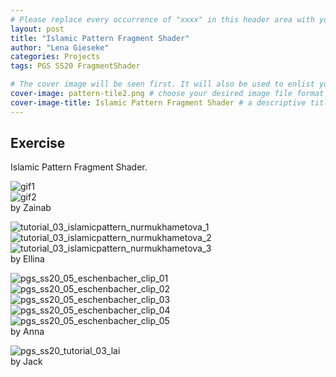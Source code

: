 ```yaml
---
# Please replace every occurrence of "xxxx" in this header area with your personal information.
layout: post
title: "Islamic Pattern Fragment Shader"
author: "Lena Gieseke"
categories: Projects
tags: PGS SS20 FragmentShader

# The cover image will be seen first. It will also be used to enlist your project amonst others.
cover-image: pattern-tile2.png # choose your desired image file format — must be supported by web browsers — only one
cover-image-title: Islamic Pattern Fragment Shader # a descriptive title for the image
---
```


## Exercise

Islamic Pattern Fragment Shader.  
  

![gif1](gif1.gif)  
![gif2](gif2.gif)  
by Zainab  
  

![tutorial_03_islamicpattern_nurmukhametova_1](tutorial_03_islamicpattern_nurmukhametova_1.gif)  
![tutorial_03_islamicpattern_nurmukhametova_2](tutorial_03_islamicpattern_nurmukhametova_2.gif)  
![tutorial_03_islamicpattern_nurmukhametova_3](tutorial_03_islamicpattern_nurmukhametova_3.gif)  
by Ellina  

  
![pgs_ss20_05_eschenbacher_clip_01](pgs_ss20_05_eschenbacher_clip_01.gif)  
![pgs_ss20_05_eschenbacher_clip_02](pgs_ss20_05_eschenbacher_clip_02.gif)  
![pgs_ss20_05_eschenbacher_clip_03](pgs_ss20_05_eschenbacher_clip_03.gif)  
![pgs_ss20_05_eschenbacher_clip_04](pgs_ss20_05_eschenbacher_clip_04.gif)  
![pgs_ss20_05_eschenbacher_clip_05](pgs_ss20_05_eschenbacher_clip_05.gif)  
by Anna  
  
![pgs_ss20_tutorial_03_lai](pgs_ss20_tutorial_03_lai.gif)  
by Jack  

